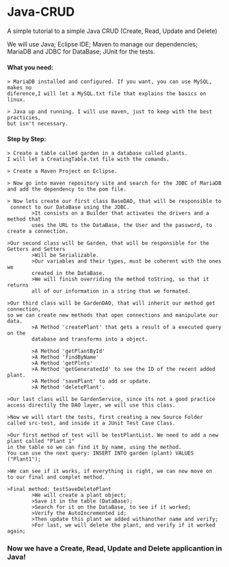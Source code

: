 # Java-CRUD
A simple tutorial to a simple Java CRUD (Create, Read, Update and Delete)

We will use Java; Eclipse IDE; Maven to manage our dependencies; MariaDB and JDBC for DataBase; JUnit for the tests.

#### What you need:
	> MariaDB installed and configured. If you want, you can use MySQL, makes no 
	diference,I will let a MySQL.txt file that explains the basics on linux.

	> Java up and running. I will use maven, just to keep with the best practicies,
	but isn't necessary.
 
#### Step by Step:
	> Create a table called garden in a database called plants.
	I will let a CreatingTable.txt file with the comands.

	> Create a Maven Project on Eclipse.

	> Now go into maven repository site and search for the JDBC of MariaDB 
	and add the dependency to the pom file.

	> Now lets create our first class BaseDAO, that will be responsible to 
	 connect to our DataBase using the JDBC.
			>It consists on a Builder that activates the drivers and a method that 
			uses the URL to the DataBase, the User and the password, to create a connection.

	>Our second class will be Garden, that will be responsible for the Getters and Setters
			>Will be Serializable.
			>Our variables and their types, must be coherent with the ones we 
			created in the DataBase.
			>We will finish overriding the method toString, so that it returns 
			all of our information in a string that we formated.

	>Our third class will be GardenDAO, that will inherit our method get connection, 
	so we can create new methods that open connections and manipulate our data.
			>A Method 'createPlant' that gets a result of a executed query on the 
			database and transforms into a object.

			>A Method 'getPlantById'
			>A Method 'findByName'
			>A Method 'getPlnts'
			>A Method 'getGeneratedId' to see the ID of the recent added plant.
			>A Method 'savePlant' to add or update.
			>A Method 'deletePlant'.

	>Our last class will be GardenService, since its not a good practice 
	access directily the DAO layer,	we will use this class.  

	>Now we will start the tests, first creating a new Source Folder 
	called src-test, and inside it a JUnit Test Case Class.

	>Our first method of test will be testPlantList. We need to add a new plant called "Plant 1" 
	in the table so we can find	it by name, using the method. 
	You can use the next query: INSERT INTO garden (plant) VALUES ("Plant1");

	>We can see if it works, if everything is right, we can now move on 
	to our final and complet method.

	>Final method: testSaveDeletePlant 
			>We will create a plant object;
			>Save it in the table (DataBase);
			>Search for it on the DataBase, to see if it worked;
			>Verify the AutoIncremented id;
			>Then update this plant we added withanother name and verify;
			>For last, we will delete the plant, and verify if it worked again;



### Now we have a Create, Read, Update and Delete applicantion in Java!
 


	
